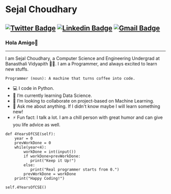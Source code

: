 # Sejal Choudhary

[![Twitter Badge](https://img.shields.io/badge/-@sejalchoudhary9-1ca0f1?style=flat-square&labelColor=1ca0f1&logo=twitter&logoColor=white&link=https://twitter.com/SejalChoudhary9)](https://twitter.com/SejalChoudhary9) [![Linkedin Badge](https://img.shields.io/badge/-sejalchoudhary-blue?style=flat-square&logo=Linkedin&logoColor=white&link=https://www.linkedin.com/in/sejal-choudhary-9a33ab170/)](https://www.linkedin.com/in/sejal-choudhary-9a33ab170/) 
[![Gmail Badge](https://img.shields.io/badge/-sejalc230@gmail.com-c14438?style=flat-square&logo=Gmail&logoColor=white&link=mailto:sejalc230@gmail.com)](sejalc230@gmail.com)
---
### Hola Amigo👋
---
I am Sejal Choudhary, a Computer Science and Engineering Undergrad at Banasthali Vidyapith :student:. I am a Programmer, and always excited to learn new stuffs. 
```
Programmer (noun): A machine that turns coffee into code.
```
- :computer: I code in Python.
- 🌱 I’m currently learning Data Science.
- 👯 I’m looking to collaborate on project-based on Machine Learning.
- 💬 Ask me about anything. If I didn't know maybe I will learn something new!
- ⚡ Fun fact: I talk a lot. I am a chill person with great humor and can give you life advice as well.

```
def 4YearsOfCSE(self):
    year = 0
    prevWorkDone = 0
    while(year<4):
        workDone = int(input())
        if workDone>prevWorkDone:
           print("Keep it Up!")
        else:
           print("Real programmer starts from 0.")
        prevWorkDone = workDone 
    print("Happy Coding!")
    
self.4YearsOfCSE()
```
